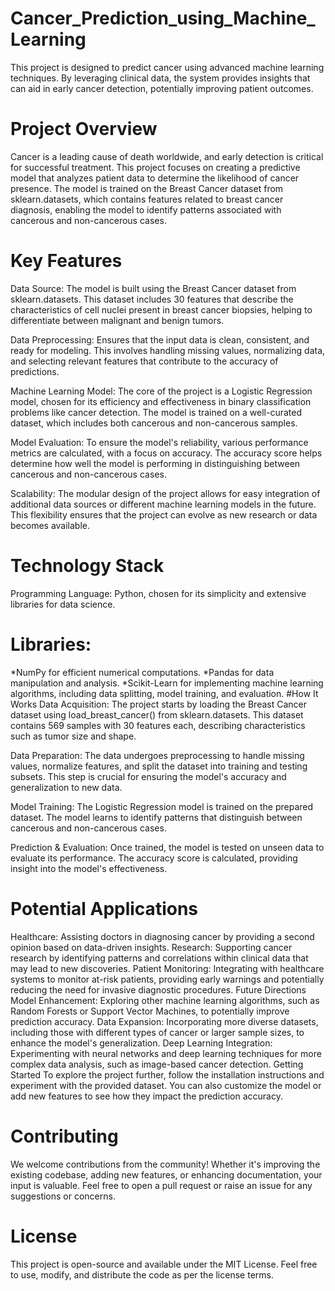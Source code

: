 # Cancer_Prediction_using_Machine_Learning

This project is designed to predict cancer using advanced machine learning techniques. By leveraging clinical data, the system provides insights that can aid in early cancer detection, potentially improving patient outcomes.

# Project Overview
Cancer is a leading cause of death worldwide, and early detection is critical for successful treatment. This project focuses on creating a predictive model that analyzes patient data to determine the likelihood of cancer presence. The model is trained on the Breast Cancer dataset from sklearn.datasets, which contains features related to breast cancer diagnosis, enabling the model to identify patterns associated with cancerous and non-cancerous cases.

# Key Features
Data Source: The model is built using the Breast Cancer dataset from sklearn.datasets. This dataset includes 30 features that describe the characteristics of cell nuclei present in breast cancer biopsies, helping to differentiate between malignant and benign tumors.

Data Preprocessing: Ensures that the input data is clean, consistent, and ready for modeling. This involves handling missing values, normalizing data, and selecting relevant features that contribute to the accuracy of predictions.

Machine Learning Model: The core of the project is a Logistic Regression model, chosen for its efficiency and effectiveness in binary classification problems like cancer detection. The model is trained on a well-curated dataset, which includes both cancerous and non-cancerous samples.

Model Evaluation: To ensure the model's reliability, various performance metrics are calculated, with a focus on accuracy. The accuracy score helps determine how well the model is performing in distinguishing between cancerous and non-cancerous cases.

Scalability: The modular design of the project allows for easy integration of additional data sources or different machine learning models in the future. This flexibility ensures that the project can evolve as new research or data becomes available.

# Technology Stack
Programming Language: Python, chosen for its simplicity and extensive libraries for data science.
# Libraries:
*NumPy for efficient numerical computations.
*Pandas for data manipulation and analysis.
*Scikit-Learn for implementing machine learning algorithms, including data splitting, model training, and evaluation.
#How It Works
Data Acquisition: The project starts by loading the Breast Cancer dataset using load_breast_cancer() from sklearn.datasets. This dataset contains 569 samples with 30 features each, describing characteristics such as tumor size and shape.

Data Preparation: The data undergoes preprocessing to handle missing values, normalize features, and split the dataset into training and testing subsets. This step is crucial for ensuring the model's accuracy and generalization to new data.

Model Training: The Logistic Regression model is trained on the prepared dataset. The model learns to identify patterns that distinguish between cancerous and non-cancerous cases.

Prediction & Evaluation: Once trained, the model is tested on unseen data to evaluate its performance. The accuracy score is calculated, providing insight into the model's effectiveness.

# Potential Applications
Healthcare: Assisting doctors in diagnosing cancer by providing a second opinion based on data-driven insights.
Research: Supporting cancer research by identifying patterns and correlations within clinical data that may lead to new discoveries.
Patient Monitoring: Integrating with healthcare systems to monitor at-risk patients, providing early warnings and potentially reducing the need for invasive diagnostic procedures.
Future Directions
Model Enhancement: Exploring other machine learning algorithms, such as Random Forests or Support Vector Machines, to potentially improve prediction accuracy.
Data Expansion: Incorporating more diverse datasets, including those with different types of cancer or larger sample sizes, to enhance the model's generalization.
Deep Learning Integration: Experimenting with neural networks and deep learning techniques for more complex data analysis, such as image-based cancer detection.
Getting Started
To explore the project further, follow the installation instructions and experiment with the provided dataset. You can also customize the model or add new features to see how they impact the prediction accuracy.

# Contributing
We welcome contributions from the community! Whether it's improving the existing codebase, adding new features, or enhancing documentation, your input is valuable. Feel free to open a pull request or raise an issue for any suggestions or concerns.

# License
This project is open-source and available under the MIT License. Feel free to use, modify, and distribute the code as per the license terms.

